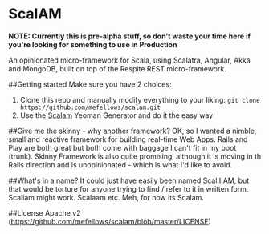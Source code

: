 ScalAM
======
**NOTE: Currently this is pre-alpha stuff, so don't waste your time here if you're looking for something to use in Production**

An opinionated micro-framework for Scala, using Scalatra, Angular, Akka and MongoDB, built on top of the Respite REST micro-framework.

##Getting started
Make sure you have 2 choices: 

1. Clone this repo and manually modify everything to your liking: ```git clone https://github.com/mefellows/scalam.git```
2. Use the [Scalam](https://github.com/mefellows/scalam-generator) Yeoman Generator and do it the easy way

##Give me the skinny - why another framework?
OK, so I wanted a nimble, small and reactive framework for building real-time Web Apps. Rails and Play are both great but both come with baggage I can't fit in my boot (trunk). Skinny Framework is also quite promising, although it is moving in th Rails direction and is unopinionated - which is what I'd like to avoid.

##What's in a name?
It could just have easily been named Scal.I.AM, but that would be torture for anyone trying to find / refer to it in written form. Scaliam might work. Scalaam etc. Meh, for now its Scalam.

##License
Apache v2 (https://github.com/mefellows/scalam/blob/master/LICENSE)
